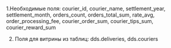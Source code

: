 1.Необходимые поля:
    courier_id,
    courier_name,
	settlement_year,
	settlement_month,
	orders_count,
	orders_total_sum,
	rate_avg,
	order_processing_fee,
	courier_order_sum,
	courier_tips_sum,
	courier_reward_sum

2. Поля для витрины из таблиц: dds.deliveries, dds.couriers